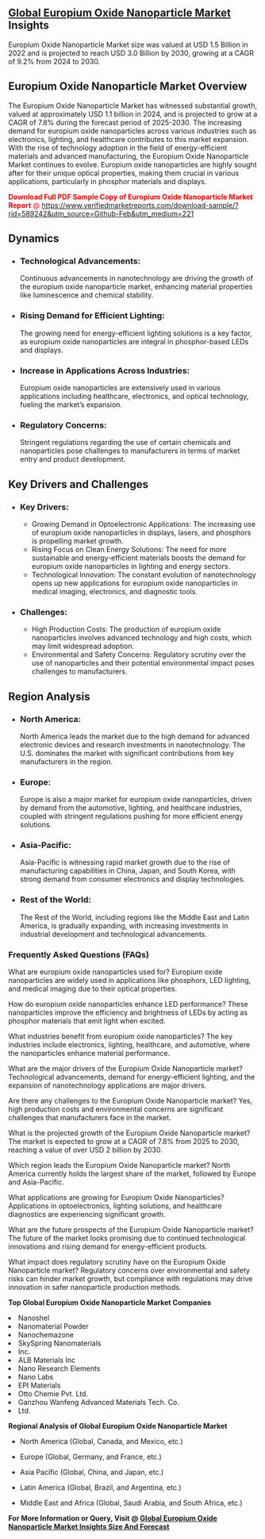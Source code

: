 <h2><a href="https://www.verifiedmarketreports.com/download-sample/?rid=589242&amp;utm_source=Github&amp;utm_medium=221" target="_blank">Global Europium Oxide Nanoparticle Market</a> Insights</h2><p>Europium Oxide Nanoparticle Market size was valued at USD 1.5 Billion in 2022 and is projected to reach USD 3.0 Billion by 2030, growing at a CAGR of 9.2% from 2024 to 2030.</p><p> <h2>Europium Oxide Nanoparticle Market Overview</h2> <p>The Europium Oxide Nanoparticle Market has witnessed substantial growth, valued at approximately USD 1.1 billion in 2024, and is projected to grow at a CAGR of 7.8% during the forecast period of 2025-2030. The increasing demand for europium oxide nanoparticles across various industries such as electronics, lighting, and healthcare contributes to this market expansion. With the rise of technology adoption in the field of energy-efficient materials and advanced manufacturing, the Europium Oxide Nanoparticle Market continues to evolve. Europium oxide nanoparticles are highly sought after for their unique optical properties, making them crucial in various applications, particularly in phosphor materials and displays. <p><span class=""><span style="color: #ff0000;"><strong>Download Full PDF Sample Copy of Europium Oxide Nanoparticle Market Report</strong> @ </span><a href="https://www.verifiedmarketreports.com/download-sample/?rid=589242&amp;utm_source=Github-Feb&amp;utm_medium=221" target="_blank">https://www.verifiedmarketreports.com/download-sample/?rid=589242&amp;utm_source=Github-Feb&amp;utm_medium=221</a></span></p></p> <h2>Dynamics</h2> <ul> <li><h3>Technological Advancements:</h3> Continuous advancements in nanotechnology are driving the growth of the europium oxide nanoparticle market, enhancing material properties like luminescence and chemical stability.</li> <li><h3>Rising Demand for Efficient Lighting:</h3> The growing need for energy-efficient lighting solutions is a key factor, as europium oxide nanoparticles are integral in phosphor-based LEDs and displays.</li> <li><h3>Increase in Applications Across Industries:</h3> Europium oxide nanoparticles are extensively used in various applications including healthcare, electronics, and optical technology, fueling the market’s expansion.</li> <li><h3>Regulatory Concerns:</h3> Stringent regulations regarding the use of certain chemicals and nanoparticles pose challenges to manufacturers in terms of market entry and product development.</li> </ul> <h2>Key Drivers and Challenges</h2> <ul> <li><h3>Key Drivers:</h3> <ul> <li>Growing Demand in Optoelectronic Applications: The increasing use of europium oxide nanoparticles in displays, lasers, and phosphors is propelling market growth.</li> <li>Rising Focus on Clean Energy Solutions: The need for more sustainable and energy-efficient materials boosts the demand for europium oxide nanoparticles in lighting and energy sectors.</li> <li>Technological Innovation: The constant evolution of nanotechnology opens up new applications for europium oxide nanoparticles in medical imaging, electronics, and diagnostic tools.</li> </ul> </li> <li><h3>Challenges:</h3> <ul> <li>High Production Costs: The production of europium oxide nanoparticles involves advanced technology and high costs, which may limit widespread adoption.</li> <li>Environmental and Safety Concerns: Regulatory scrutiny over the use of nanoparticles and their potential environmental impact poses challenges to manufacturers.</li> </ul> </li> </ul> <h2>Region Analysis</h2> <ul> <li><h3>North America:</h3> North America leads the market due to the high demand for advanced electronic devices and research investments in nanotechnology. The U.S. dominates the market with significant contributions from key manufacturers in the region.</li> <li><h3>Europe:</h3> Europe is also a major market for europium oxide nanoparticles, driven by demand from the automotive, lighting, and healthcare industries, coupled with stringent regulations pushing for more efficient energy solutions.</li> <li><h3>Asia-Pacific:</h3> Asia-Pacific is witnessing rapid market growth due to the rise of manufacturing capabilities in China, Japan, and South Korea, with strong demand from consumer electronics and display technologies.</li> <li><h3>Rest of the World:</h3> The Rest of the World, including regions like the Middle East and Latin America, is gradually expanding, with increasing investments in industrial development and technological advancements.</li> </ul> <h3>Frequently Asked Questions (FAQs)</h3> <p>What are europium oxide nanoparticles used for? Europium oxide nanoparticles are widely used in applications like phosphors, LED lighting, and medical imaging due to their optical properties.</p> <p>How do europium oxide nanoparticles enhance LED performance? These nanoparticles improve the efficiency and brightness of LEDs by acting as phosphor materials that emit light when excited.</p> <p>What industries benefit from europium oxide nanoparticles? The key industries include electronics, lighting, healthcare, and automotive, where the nanoparticles enhance material performance.</p> <p>What are the major drivers of the Europium Oxide Nanoparticle market? Technological advancements, demand for energy-efficient lighting, and the expansion of nanotechnology applications are major drivers.</p> <p>Are there any challenges to the Europium Oxide Nanoparticle market? Yes, high production costs and environmental concerns are significant challenges that manufacturers face in the market.</p> <p>What is the projected growth of the Europium Oxide Nanoparticle market? The market is expected to grow at a CAGR of 7.8% from 2025 to 2030, reaching a value of over USD 2 billion by 2030.</p> <p>Which region leads the Europium Oxide Nanoparticle market? North America currently holds the largest share of the market, followed by Europe and Asia-Pacific.</p> <p>What applications are growing for Europium Oxide Nanoparticles? Applications in optoelectronics, lighting solutions, and healthcare diagnostics are experiencing significant growth.</p> <p>What are the future prospects of the Europium Oxide Nanoparticle market? The future of the market looks promising due to continued technological innovations and rising demand for energy-efficient products.</p> <p>What impact does regulatory scrutiny have on the Europium Oxide Nanoparticle market? Regulatory concerns over environmental and safety risks can hinder market growth, but compliance with regulations may drive innovation in safer nanoparticle production methods.</p> </p><p><strong>Top Global Europium Oxide Nanoparticle Market Companies</strong></p><div data-test-id=""><p><li>Nanoshel</li><li> Nanomaterial Powder</li><li> Nanochemazone</li><li> SkySpring Nanomaterials</li><li> Inc.</li><li> ALB Materials Inc</li><li> Nano Research Elements</li><li> Nano Labs</li><li> EPI Materials</li><li> Otto Chemie Pvt. Ltd.</li><li> Ganzhou Wanfeng Advanced Materials Tech. Co.</li><li> Ltd.</li></p><div><strong>Regional Analysis of&nbsp;Global Europium Oxide Nanoparticle Market</strong></div><ul><li dir="ltr"><p dir="ltr">North America&nbsp;(Global, Canada, and Mexico, etc.)</p></li><li dir="ltr"><p dir="ltr">Europe (Global, Germany, and France, etc.)</p></li><li dir="ltr"><p dir="ltr">Asia Pacific&nbsp;(Global, China, and Japan, etc.)</p></li><li dir="ltr"><p dir="ltr">Latin America&nbsp;(Global, Brazil, and Argentina, etc.)</p></li><li dir="ltr">Middle East and Africa&nbsp;(Global, Saudi Arabia, and South Africa, etc.)</li></ul><p><strong>For More Information or Query, Visit @&nbsp;</strong><strong><a href="https://www.verifiedmarketreports.com/product/europium-oxide-nanoparticle-market/?utm_source=Github&amp;utm_medium=221" target="_blank">Global Europium Oxide Nanoparticle Market Insights Size And Forecast</a></strong></p></div>

